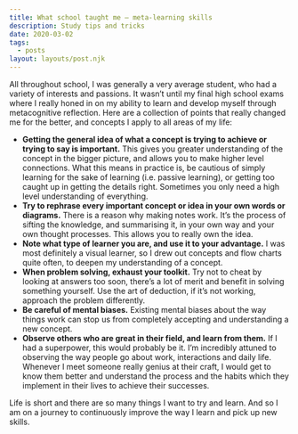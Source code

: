 ```yaml
---
title: What school taught me — meta-learning skills
description: Study tips and tricks
date: 2020-03-02
tags:
  - posts
layout: layouts/post.njk
---
```


All throughout school, I was generally a very average student, who had a variety of interests and passions. It wasn’t until my final high school exams where I really honed in on my ability to learn and develop myself through metacognitive reflection. Here are a collection of points that really changed me for the better, and concepts I apply to all areas of my life:

- **Getting the general idea of what a concept is trying to achieve or trying to say is important.**
  This gives you greater understanding of the concept in the bigger picture, and allows you to make higher level connections. What this means in practice is, be cautious of simply learning for the sake of learning (i.e. passive learning), or getting too caught up in getting the details right. Sometimes you only need a high level understanding of everything.
- **Try to rephrase every important concept or idea in your own words or diagrams.**
  There is a reason why making notes work. It’s the process of sifting the knowledge, and summarising it, in your own way and your own thought processes. This allows you to really own the idea.
- **Note what type of learner you are, and use it to your advantage.**
  I was most definitely a visual learner, so I drew out concepts and flow charts quite often, to deepen my understanding of a concept.
- **When problem solving, exhaust your toolkit.**
  Try not to cheat by looking at answers too soon, there’s a lot of merit and benefit in solving something yourself. Use the art of deduction, if it’s not working, approach the problem differently.
- **Be careful of mental biases.**
  Existing mental biases about the way things work can stop us from completely accepting and understanding a new concept.
- **Observe others who are great in their field, and learn from them.**
  If I had a superpower, this would probably be it. I’m incredibly attuned to observing the way people go about work, interactions and daily life. Whenever I meet someone really genius at their craft, I would get to know them better and understand the process and the habits which they implement in their lives to achieve their successes.

Life is short and there are so many things I want to try and learn. And so I am on a journey to continuously improve the way I learn and pick up new skills.
